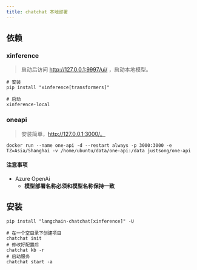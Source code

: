 ```yaml
---
title: chatchat 本地部署
---
```


## 依赖

### xinference

> 启动后访问 http://127.0.0.1:9997/ui/ ，启动本地模型。

```
# 安装
pip install "xinference[transformers]"

# 启动
xinference-local
```

### oneapi

> 安装简单，http://127.0.0.1:3000/。

```
docker run --name one-api -d --restart always -p 3000:3000 -e TZ=Asia/Shanghai -v /home/ubuntu/data/one-api:/data justsong/one-api
```

#### 注意事项

- Azure OpenAi 
  - **模型部署名称必须和模型名称保持一致**

## 安装

```
pip install "langchain-chatchat[xinference]" -U

# 在一个空目录下创建项目
chatchat init
# 修改好配置后
chatchat kb -r
# 启动服务
chatchat start -a
```

